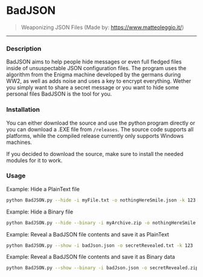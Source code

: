 # BadJSON
> Weaponizing JSON Files
> (Made by: https://www.matteoleggio.it/)
---

### Description
BadJSON aims to help people hide messages or even full fledged files inside of unsuspectable JSON configuration files. The program uses the algorithm from the Enigma machine developed by the germans during WW2, as well as adds noise and uses a key to encrypt everything. Wether you simply want to share a secret message or you want to hide some personal files BadJSON is the tool for you.

### Installation
You can either download the source and use the python program directly or you can download a .EXE file from `/releases`. The source code supports all platforms, while the compiled release currently only supports Windows machines.

If you decided to download the source, make sure to install the needed modules for it to work.

### Usage
Example: Hide a PlainText file
```bash
python BadJSON.py --hide -i myFile.txt -o nothingHereSmile.json -k 123
```

Example: Hide a Binary file
```bash
python BadJSON.py --hide --binary -i myArchive.zip -o nothingHereSmile.json -k 123
```

Example: Reveal a BadJSON file contents and save it as PlainText
```bash
python BadJSON.py --show -i badJson.json -o secretRevealed.txt -k 123
```

Example: Reveal a BadJSON file contents and save it as Binary data
```bash
python BadJSON.py --show --binary -i badJson.json -o secretRevealed.zip -k 123
```
